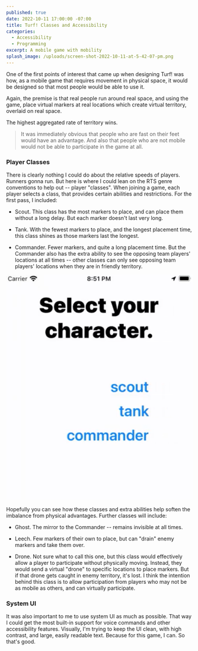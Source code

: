 ```yaml
---
published: true
date: 2022-10-11 17:00:00 -07:00
title: Turf! Classes and Accessibility
categories:
  - Accessibility
  - Programming
excerpt: A mobile game with mobility
splash_image: /uploads/screen-shot-2022-10-11-at-5-42-07-pm.png
---
```

One of the first points of interest that came up when designing Turf! was how, as a mobile game that requires movement in physical space, it would be designed so that most people would be able to use it.

Again, the premise is that real people run around real space, and using the game, place virtual markers at real locations which create virtual territory, overlaid on real space.

The highest aggregated rate of territory wins.

> It was immediately obvious that people who are fast on their feet would have an advantage. And also that people who are not mobile would not be able to participate in the game at all.

### Player Classes

There is clearly nothing I could do about the relative speeds of players. Runners gonna run. But here is where I could lean on the RTS genre conventions to help out -- player "classes". When joining a game, each player selects a class, that provides certain abilities and restrictions. For the first pass, I included:

*   Scout. This class has the most markers to place, and can place them without a long delay. But each marker doesn't last very long.
    
*   Tank. With the fewest markers to place, and the longest placement time, this class shines as those markers last the longest.
    
*   Commander. Fewer markers, and quite a long placement time. But the Commander also has the extra ability to see the opposing team players' locations at all times -- other classes can only see opposing team players' locations when they are in friendly territory.
    

![](/uploads/screen-shot-2022-10-11-at-5-54-26-pm.png)

Hopefully you can see how these classes and extra abilities help soften the imbalance from physical advantages. Further classes will include:

*   Ghost. The mirror to the Commander -- remains invisible at all times.
    
*   Leech. Few markers of their own to place, but can "drain" enemy markers and take them over.
    
*   Drone. Not sure what to call this one, but this class would effectively allow a player to participate without physically moving. Instead, they would send a virtual "drone" to specific locations to place markers. But if that drone gets caught in enemy territory, it's lost. I think the intention behind this class is to allow participation from players who may not be as mobile as others, and can virtually participate.
    

### System UI

It was also important to me to use system UI as much as possible. That way I could get the most built-in support for voice commands and other accessibility features. Visually, I'm trying to keep the UI clean, with high contrast, and large, easily readable text. Because for this game, I can. So that's good.